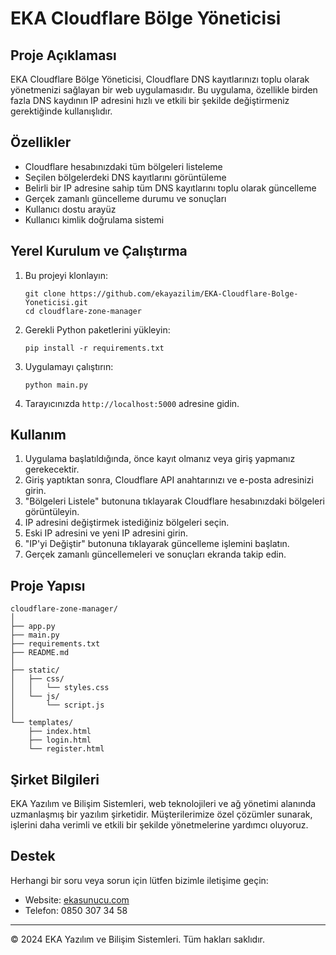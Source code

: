 # EKA Cloudflare Bölge Yöneticisi

## Proje Açıklaması
EKA Cloudflare Bölge Yöneticisi, Cloudflare DNS kayıtlarınızı toplu olarak yönetmenizi sağlayan bir web uygulamasıdır. Bu uygulama, özellikle birden fazla DNS kaydının IP adresini hızlı ve etkili bir şekilde değiştirmeniz gerektiğinde kullanışlıdır.

## Özellikler
- Cloudflare hesabınızdaki tüm bölgeleri listeleme
- Seçilen bölgelerdeki DNS kayıtlarını görüntüleme
- Belirli bir IP adresine sahip tüm DNS kayıtlarını toplu olarak güncelleme
- Gerçek zamanlı güncelleme durumu ve sonuçları
- Kullanıcı dostu arayüz
- Kullanıcı kimlik doğrulama sistemi

## Yerel Kurulum ve Çalıştırma
1. Bu projeyi klonlayın:
   ```
   git clone https://github.com/ekayazilim/EKA-Cloudflare-Bolge-Yoneticisi.git
   cd cloudflare-zone-manager
   ```

2. Gerekli Python paketlerini yükleyin:
   ```
   pip install -r requirements.txt
   ```

3. Uygulamayı çalıştırın:
   ```
   python main.py
   ```

4. Tarayıcınızda `http://localhost:5000` adresine gidin.

## Kullanım
1. Uygulama başlatıldığında, önce kayıt olmanız veya giriş yapmanız gerekecektir.
2. Giriş yaptıktan sonra, Cloudflare API anahtarınızı ve e-posta adresinizi girin.
3. "Bölgeleri Listele" butonuna tıklayarak Cloudflare hesabınızdaki bölgeleri görüntüleyin.
4. IP adresini değiştirmek istediğiniz bölgeleri seçin.
5. Eski IP adresini ve yeni IP adresini girin.
6. "IP'yi Değiştir" butonuna tıklayarak güncelleme işlemini başlatın.
7. Gerçek zamanlı güncellemeleri ve sonuçları ekranda takip edin.

## Proje Yapısı
```
cloudflare-zone-manager/
│
├── app.py
├── main.py
├── requirements.txt
├── README.md
│
├── static/
│   ├── css/
│   │   └── styles.css
│   └── js/
│       └── script.js
│
└── templates/
    ├── index.html
    ├── login.html
    └── register.html
```

## Şirket Bilgileri
EKA Yazılım ve Bilişim Sistemleri, web teknolojileri ve ağ yönetimi alanında uzmanlaşmış bir yazılım şirketidir. Müşterilerimize özel çözümler sunarak, işlerini daha verimli ve etkili bir şekilde yönetmelerine yardımcı oluyoruz.

## Destek
Herhangi bir soru veya sorun için lütfen bizimle iletişime geçin:

- Website: [ekasunucu.com](https://ekasunucu.com)
- Telefon: 0850 307 34 58

---

© 2024 EKA Yazılım ve Bilişim Sistemleri. Tüm hakları saklıdır.
